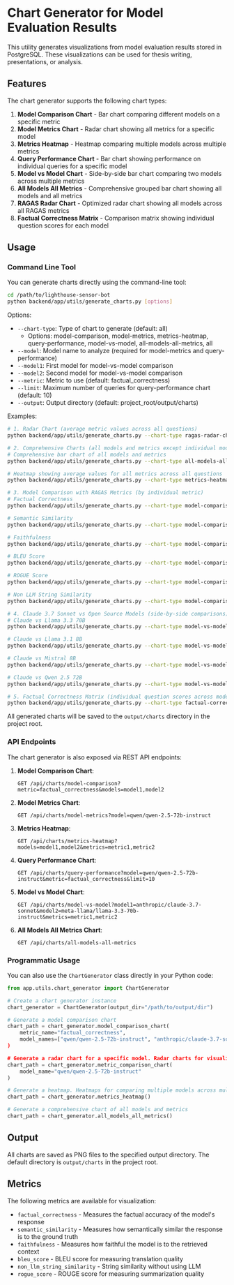 # Chart Generator for Model Evaluation Results

This utility generates visualizations from model evaluation results stored in PostgreSQL. These visualizations can be used for thesis writing, presentations, or analysis.

## Features

The chart generator supports the following chart types:

1. **Model Comparison Chart** - Bar chart comparing different models on a specific metric
2. **Model Metrics Chart** - Radar chart showing all metrics for a specific model
3. **Metrics Heatmap** - Heatmap comparing multiple models across multiple metrics
4. **Query Performance Chart** - Bar chart showing performance on individual queries for a specific model
5. **Model vs Model Chart** - Side-by-side bar chart comparing two models across multiple metrics
6. **All Models All Metrics** - Comprehensive grouped bar chart showing all models and all metrics
7. **RAGAS Radar Chart** - Optimized radar chart showing all models across all RAGAS metrics
8. **Factual Correctness Matrix** - Comparison matrix showing individual question scores for each model

## Usage

### Command Line Tool

You can generate charts directly using the command-line tool:

```bash
cd /path/to/lighthouse-sensor-bot
python backend/app/utils/generate_charts.py [options]
```

Options:
- `--chart-type`: Type of chart to generate (default: all)
  - Options: model-comparison, model-metrics, metrics-heatmap, query-performance, model-vs-model, all-models-all-metrics, all
- `--model`: Model name to analyze (required for model-metrics and query-performance)
- `--model1`: First model for model-vs-model comparison
- `--model2`: Second model for model-vs-model comparison  
- `--metric`: Metric to use (default: factual_correctness)
- `--limit`: Maximum number of queries for query-performance chart (default: 10)
- `--output`: Output directory (default: project_root/output/charts)

Examples:

```bash
# 1. Radar Chart (average metric values across all questions)
python backend/app/utils/generate_charts.py --chart-type ragas-radar-chart

# 2. Comprehensive Charts (all models and metrics except individual models)
# Comprehensive bar chart of all models and metrics
python backend/app/utils/generate_charts.py --chart-type all-models-all-metrics

# Heatmap showing average values for all metrics across all questions
python backend/app/utils/generate_charts.py --chart-type metrics-heatmap

# 3. Model Comparison with RAGAS Metrics (by individual metric)
# Factual Correctness
python backend/app/utils/generate_charts.py --chart-type model-comparison --metric factual_correctness

# Semantic Similarity
python backend/app/utils/generate_charts.py --chart-type model-comparison --metric semantic_similarity

# Faithfulness
python backend/app/utils/generate_charts.py --chart-type model-comparison --metric faithfulness

# BLEU Score
python backend/app/utils/generate_charts.py --chart-type model-comparison --metric bleu_score

# ROGUE Score
python backend/app/utils/generate_charts.py --chart-type model-comparison --metric rogue_score

# Non LLM String Similarity
python backend/app/utils/generate_charts.py --chart-type model-comparison --metric non_llm_string_similarity

# 4. Claude 3.7 Sonnet vs Open Source Models (side-by-side comparisons)
# Claude vs Llama 3.3 70B
python backend/app/utils/generate_charts.py --chart-type model-vs-model --model1 "anthropic/claude-3.7-sonnet" --model2 "meta-llama/llama-3.3-70b-instruct"

# Claude vs Llama 3.1 8B
python backend/app/utils/generate_charts.py --chart-type model-vs-model --model1 "anthropic/claude-3.7-sonnet" --model2 "meta-llama/llama-3.1-8b-instruct"

# Claude vs Mistral 8B
python backend/app/utils/generate_charts.py --chart-type model-vs-model --model1 "anthropic/claude-3.7-sonnet" --model2 "mistralai/ministral-8b"

# Claude vs Qwen 2.5 72B
python backend/app/utils/generate_charts.py --chart-type model-vs-model --model1 "anthropic/claude-3.7-sonnet" --model2 "qwen/qwen-2.5-72b-instruct"

# 5. Factual Correctness Matrix (individual question scores across models)
python backend/app/utils/generate_charts.py --chart-type factual-correctness-matrix
```

All generated charts will be saved to the `output/charts` directory in the project root.

### API Endpoints

The chart generator is also exposed via REST API endpoints:

1. **Model Comparison Chart**:
   ```
   GET /api/charts/model-comparison?metric=factual_correctness&models=model1,model2
   ```

2. **Model Metrics Chart**:
   ```
   GET /api/charts/model-metrics?model=qwen/qwen-2.5-72b-instruct
   ```

3. **Metrics Heatmap**:
   ```
   GET /api/charts/metrics-heatmap?models=model1,model2&metrics=metric1,metric2
   ```

4. **Query Performance Chart**:
   ```
   GET /api/charts/query-performance?model=qwen/qwen-2.5-72b-instruct&metric=factual_correctness&limit=10
   ```

5. **Model vs Model Chart**:
   ```
   GET /api/charts/model-vs-model?model1=anthropic/claude-3.7-sonnet&model2=meta-llama/llama-3.3-70b-instruct&metrics=metric1,metric2
   ```

6. **All Models All Metrics Chart**:
   ```
   GET /api/charts/all-models-all-metrics
   ```

### Programmatic Usage

You can also use the `ChartGenerator` class directly in your Python code:

```python
from app.utils.chart_generator import ChartGenerator

# Create a chart generator instance
chart_generator = ChartGenerator(output_dir="/path/to/output/dir")

# Generate a model comparison chart
chart_path = chart_generator.model_comparison_chart(
    metric_name="factual_correctness",
    model_names=["qwen/qwen-2.5-72b-instruct", "anthropic/claude-3.7-sonnet","]
)

# Generate a radar chart for a specific model. Radar charts for visualizing all metrics for a single model
chart_path = chart_generator.metric_comparison_chart(
    model_name="qwen/qwen-2.5-72b-instruct"
)

# Generate a heatmap. Heatmaps for comparing multiple models across multiple metrics
chart_path = chart_generator.metrics_heatmap()

# Generate a comprehensive chart of all models and metrics
chart_path = chart_generator.all_models_all_metrics()
```

## Output

All charts are saved as PNG files to the specified output directory. The default directory is `output/charts` in the project root.

## Metrics

The following metrics are available for visualization:

- `factual_correctness` - Measures the factual accuracy of the model's response
- `semantic_similarity` - Measures how semantically similar the response is to the ground truth
- `faithfulness` - Measures how faithful the model is to the retrieved context
- `bleu_score` - BLEU score for measuring translation quality
- `non_llm_string_similarity` - String similarity without using LLM
- `rogue_score` - ROUGE score for measuring summarization quality 